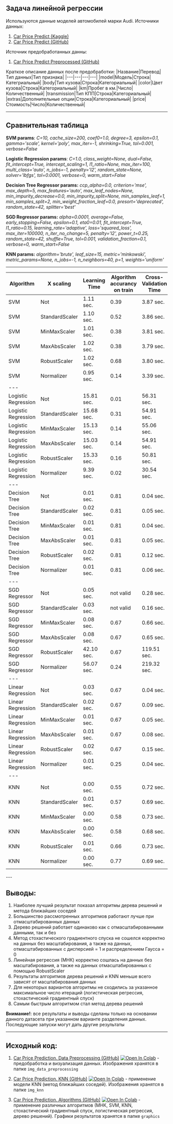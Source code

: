 ## Задача линейной регрессии

Используются данные моделей автомобилей марки Audi. Источники данных: 
1. [Car Price Predict (Kaggle)](https://www.kaggle.com/ersany/car-price-prediction)
2. [Car Price Predict (GitHub)](https://github.com/Aynur19/Machine-Learning/blob/main/data/car_price/car_price.csv)

Источник предобработанных данны:
1. [Car Price Predict Preprocessed (GitHub)](https://github.com/Aynur19/Machine-Learning/blob/main/data/car_price/car_price_prepocessed.csv)

Краткое описание данных после предобработки:
|Название|Перевод|Тип данных|Тип признака|
|---|---|---|---|
|model|Модель|Строка|Категриальный|
|body|Тип кузова|Строка|Категориальный|
|color|Цвет кузова|Строка|Категориальный|
|km|Пробег в км.|Число|Количественный|
|transmission|Тип КПП|Строка|Категориальный|
|extras|Дополнительные опции|Строка|Категориальный|
|price|Стоимость|Число|Количественный|

---

## Сравнительная таблица

**SVM params**: *C=10, cache_size=200, coef0=1.0, degree=3, epsilon=0.1, gamma='scale', kernel='poly', max_iter=-1, shrinking=True, tol=0.001, verbose=False*

**Logistic Regression params**: *C=1.0, class_weight=None, dual=False, fit_intercept=True, intercept_scaling=1, l1_ratio=None, max_iter=100, multi_class='auto', n_jobs=-1, penalty='l2', random_state=None, solver='lbfgs', tol=0.0001, verbose=0, warm_start=False*

**Decision Tree Regressor params:** *ccp_alpha=0.0, criterion='mse', max_depth=5, max_features='auto', max_leaf_nodes=None, min_impurity_decrease=0.0, min_impurity_split=None, min_samples_leaf=1, min_samples_split=2, min_weight_fraction_leaf=0.0, presort='deprecated', random_state=42, splitter='best'*

**SGD Regressor params:** *alpha=0.0001, average=False, early_stopping=False, epsilon=0.1, eta0=0.01, fit_intercept=True, l1_ratio=0.15, learning_rate='adaptive', loss='squared_loss', max_iter=100000, n_iter_no_change=5, penalty='l2', power_t=0.25, random_state=42, shuffle=True, tol=0.001, validation_fraction=0.1, verbose=0, warm_start=False* 

**KNN params:** *algorithm='brute', leaf_size=15, metric='minkowski', metric_params=None, n_jobs=-1, n_neighbors=40, p=1, weights='uniform'*

---

<small>

|Algorithm|X scaling|Learning Time|Algorithm accurancy on train|Cross-Validation Time|R2|Variance Score|Max Error|Mean Absolute Error|RMSE|Median Absolute Error|
|---|---|---|---|---|---|---|---|---|---|---|
|SVM|Not|1.11 sec.|0.39|3.87 sec.|0.358|0.361|\$34 394.480|\$2 699.884|\$13 219 174.077|\$2 201.854|
|SVM|StandardScaler|1.10 sec.|0.52|3.86 sec.|0.500|0.505|\$25 335.663|\$2 393.652|\$10 301 248.396|\$1 964.938|
|SVM|MinMaxScaler|1.01 sec.|0.38|3.81 sec.|0.367|0.373|\$34 583.573|\$2 673.974|\$13 045 473.850|\$2 238.552|
|SVM|MaxAbsScaler|1.02 sec.|0.38|3.79 sec.|0.367|0.373|\$34 583.573|\$2 673.974|\$13 045 473.850|\$2 238.552|
|SVM|RobustScaler|1.02 sec.|0.68|3.80 sec.|0.617|0.621|\$32 506.572|\$1 942.534|\$7 895 252.412|\$1 469.010|
|SVM|Normalizer|0.95 sec.|0.14|3.39 sec.|0.126|0.129|\$37 099.213|\$3 341.438|\$17 997 337.614|\$3 000.962|
|---|
|Logistic Regression|Not|15.81 sec.|0.01|56.31 sec.|-1.528|0.030|\$42 600.000|\$5 834.017|\$52 070 840.148|\$5 290.000|
|Logistic Regression|StandardScaler|15.68 sec.|0.31|54.91 sec.|0.497|0.500|\$25 200.000|\$2 193.131|\$10 352 395.965|\$1 490.000|
|Logistic Regression|MinMaxScaler|15.13 sec.|0.14|55.06 sec.|0.177|0.177|\$35 200.000|\$2 946.195|\$16 947 065.553|\$2 105.000|
|Logistic Regression|MaxAbsScaler|15.03 sec.|0.14|54.91 sec.|0.176|0.177|\$35 200.000|\$2 947.653|\$16 961 936.665|\$2 105.000|
|Logistic Regression|RobustScaler|15.33 sec.|0.16|50.81 sec.|0.451|0.452|\$35 200.000|\$2 260.847|\$11 307 884.165|\$1 529.000|
|Logistic Regression|Normalizer|9.39 sec.|0.02|30.54 sec.|-0.106|0.112|\$34 600.000|\$3 785.862|\$22 774 554.509|$3 500.500|
|---|
|Decision Tree|Not|0.01 sec.|0.81|0.04 sec.|0.734|0.734|\$30 361.315|\$1 598.146|\$5 484 648.943|\$1 186.769|
|Decision Tree|StandardScaler|0.02 sec.|0.81|0.05 sec.|0.734|0.734|\$30 361.315|\$1 598.146|\$5 484 648.943|\$1 186.769|
|Decision Tree|MinMaxScaler|0.01 sec.|0.81|0.04 sec.|0.734|0.734|\$30 361.315|\$1 598.146|\$5 484 648.943|\$1 186.769|
|Decision Tree|MaxAbsScaler|0.01 sec.|0.81|0.05 sec.|0.734|0.734|\$30 361.315|\$1 598.146|\$5 484 648.943|\$1 186.769|
|Decision Tree|RobustScaler|0.02 sec.|0.81|0.12 sec.|0.734|0.734|\$30 361.315|\$1 598.146|\$5 484 648.943|\$ 1186.769|
|Decision Tree|Normalizer|0.01 sec.|0.81|0.06 sec.|0.729|0.729|\$21 675.000|\$1 635.286|\$5 591 493.814|\$1 140.812|
|---|
|SGD Regressor|Not|0.05 sec.|not valid|0.28 sec.|not valid|not valid|not valid|not valid|not valid|not valid|
|SGD Regressor|StandardScaler|0.03 sec.|not valid|0.16 sec.|not valid|not valid|not valid|not valid|not valid|not valid|
|SGD Regressor|MinMaxScaler|0.08 sec.|0.67|0.66 sec.|0.629|0.629|\$30 392.142|\$2 004.298|\$7 638 178.520|\$1 616.232|
|SGD Regressor|MaxAbsScaler|0.08 sec.|0.67|0.65 sec.|0.629|0.629|\$30 392.142|\$2 004.298|\$7 638 178.520|\$1 616.232|
|SGD Regressor|RobustScaler|42.10 sec.|0.67|119.51 sec.|0.631|0.631|\$29 485.324|\$2 002.934|\$7 591 156.166|\$1 614.058|
|SGD Regressor|Normalizer|56.07 sec.|0.24|219.32 sec.|0.204|0.205|\$37 124.820|\$3 183.322|\$16 388 351.287|\$2 928.496|
|---|
|Linear Regression|Not|0.03 sec.|0.67|0.04 sec.|0.629|0.630|\$29 416.336|\$2 003.556|\$7 630 586.803|\$1 611.409|
|Linear Regression|StandardScaler|0.02 sec.|0.67|0.09 sec.|not valid|not valid|not valid|not valid|not valid|\$1 622.129|
|Linear Regression|MinMaxScaler|0.01 sec.|0.67|0.05 sec.|not valid|not valid|not valid|not valid|not valid|\$1 615.000|
|Linear Regression|MaxAbsScaler|0.01 sec.|0.67|0.08 sec.|not valid|not valid|not valid|not valid|not valid|\$1 624.000|
|Linear Regression|RobustScaler|0.02 sec.|0.67|0.15 sec.|0.629|0.630|\$29 416.336|\$2 003.556|\$7 630 586.803|\$1 611.409|
|Linear Regression|Normalizer|0.01 sec.|0.25|0.04 sec.|not valid|not valid|not valid|not valid|not valid|\$2 900.350|
|---|
|KNN|Not|0.00 sec.|0.55|0.72 sec.|0.466|0.466|\$35 663.550|\$2 378.508|\$11 000 064.102|\$1 891.488|
|KNN|StandardScaler|0.01 sec.|0.57|0.69 sec.|0.531|0.534|\$31 372.725|\$2 290.944|\$9 654 486.517|\$1 864.137|
|KNN|MinMaxScaler|0.00 sec.|0.58|0.73 sec.|0.535|0.536|\$31 424.825|\$2 242.302|\$9 581 521.116|\$1 738.850|
|KNN|MaxAbsScaler|0.00 sec.|0.58|0.68 sec.|0.535|0.536|\$31 424.825|\$2 242.271|\$9 581 335.032|\$1 738.850|
|KNN|RobustScaler|0.01 sec.|0.66|0.73 sec.|0.601|0.603|\$30 187.200|\$2 042.723|\$8 212 773.219|\$1 608.188|
|KNN|Normalizer|0.00 sec.|0.77|0.69 sec.|0.692|0.700|\$32 514.800|\$1 578.972|\$6 339 702.173|\$1 075.925|

</small>
---

## Выводы:
1. Наиболее лучший результат показал алгоритмы дерева решений и метода ближайших соседей
2. Большинство рассмотренных алгоритмов работают лучше при отмасштабированных данных
3. Дерево решений работает одинаково как с отмасштабированными данными, так и без
4. Метод стохастического градиентного спуска не сошелся корректно на данных без масштабирования, а также на данных, отмасштабированных с дисперсией = 1 и распределением Гаусса = 0
5. Линейная регрессия (МНК) корректно сошлась на данных без масштабирования, а также на данных отмасштабированных с помощью RobustScaler
6. Результаты алгоритмов дерева решений и KNN меньше всего зависят от масштабирования данных
7. Для некоторых вариантов алгоритмы не сходились за указанное максимальное число итераций (логистическая регрессия, стохастический градиентный спуск)
8. Самым быстрым алгоритмом стал метод дерева решений

**Внимание!**: все результаты и выводы сделаны только на основании данного датасета при указанном варианте разделения данных. Последующие запуски могут дать другие результаты

---

## Исходный код:

1. [Car Price Prediction. Data Preprocessing (GitHub)](https://github.com/Aynur19/Machine-Learning/blob/main/Notebooks/LinearRegression/CarPricePredict/CarPricePredictiction_DataPreprocessing.ipynb) 
[![Open In Colab](https://colab.research.google.com/assets/colab-badge.svg)](https://colab.research.google.com/drive/1jnPanJsQnqo9MNNyF9IQ5hQnKO8QXMkJ?usp=sharing) - предобработка и визуализация данных. Изображения хранятся в папке `img_data_preprocessing`


2. [Car Price Prediction. KNN (GitHub)](https://github.com/Aynur19/Machine-Learning/blob/main/Notebooks/LinearRegression/CarPricePredict/CarPricePredictiction_KNN.ipynb) 
[![Open In Colab](https://colab.research.google.com/assets/colab-badge.svg)](https://colab.research.google.com/drive/1lxSk75YSpyobGPqyjyE18eBWTjRatobZ?usp=sharing) - применение модели KNN (метод ближайших соседей). Изображения хранятся в папке `img_knn`


2. [Car Price Prediction. Algorithms (GitHub)](https://github.com/Aynur19/Machine-Learning/blob/main/Notebooks/LinearRegression/CarPricePredict/CarPricePredictiction_Algorithms.ipynb) 
[![Open In Colab](https://colab.research.google.com/assets/colab-badge.svg)](https://colab.research.google.com/drive/1YDXnX0y-mpei481VZ5vVVPRsp02FpeEb?usp=sharing) - применение различных алгоритмов (МНК, SVM, KNN, стохастический градиентный спуск, логистическая регрессия, дерево решений). Графики результатов хранятся в папке `graphics`
